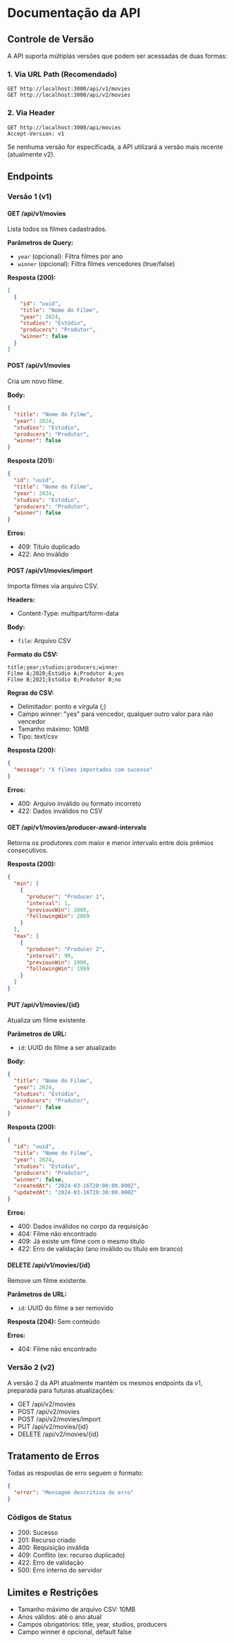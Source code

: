# Documentação da API

## Controle de Versão

A API suporta múltiplas versões que podem ser acessadas de duas formas:

### 1. Via URL Path (Recomendado)

```
GET http://localhost:3000/api/v1/movies
GET http://localhost:3000/api/v2/movies
```

### 2. Via Header

```
GET http://localhost:3000/api/movies
Accept-Version: v1
```

Se nenhuma versão for especificada, a API utilizará a versão mais recente (atualmente v2).

## Endpoints

### Versão 1 (v1)

#### GET /api/v1/movies

Lista todos os filmes cadastrados.

**Parâmetros de Query:**
- `year` (opcional): Filtra filmes por ano
- `winner` (opcional): Filtra filmes vencedores (true/false)

**Resposta (200):**
```json
[
  {
    "id": "uuid",
    "title": "Nome do Filme",
    "year": 2024,
    "studios": "Estúdio",
    "producers": "Produtor",
    "winner": false
  }
]
```

#### POST /api/v1/movies

Cria um novo filme.

**Body:**
```json
{
  "title": "Nome do Filme",
  "year": 2024,
  "studios": "Estúdio",
  "producers": "Produtor",
  "winner": false
}
```

**Resposta (201):**
```json
{
  "id": "uuid",
  "title": "Nome do Filme",
  "year": 2024,
  "studios": "Estúdio",
  "producers": "Produtor",
  "winner": false
}
```

**Erros:**
- 409: Título duplicado
- 422: Ano inválido

#### POST /api/v1/movies/import

Importa filmes via arquivo CSV.

**Headers:**
- Content-Type: multipart/form-data

**Body:**
- `file`: Arquivo CSV

**Formato do CSV:**
```csv
title;year;studios;producers;winner
Filme A;2020;Estúdio A;Produtor A;yes
Filme B;2021;Estúdio B;Produtor B;no
```

**Regras do CSV:**
- Delimitador: ponto e vírgula (;)
- Campo winner: "yes" para vencedor, qualquer outro valor para não vencedor
- Tamanho máximo: 10MB
- Tipo: text/csv

**Resposta (200):**
```json
{
  "message": "X filmes importados com sucesso"
}
```

**Erros:**
- 400: Arquivo inválido ou formato incorreto
- 422: Dados inválidos no CSV

#### GET /api/v1/movies/producer-award-intervals

Retorna os produtores com maior e menor intervalo entre dois prêmios consecutivos.

**Resposta (200):**
```json
{
  "min": [
    {
      "producer": "Producer 1",
      "interval": 1,
      "previousWin": 2008,
      "followingWin": 2009
    }
  ],
  "max": [
    {
      "producer": "Producer 2",
      "interval": 99,
      "previousWin": 1900,
      "followingWin": 1999
    }
  ]
}
```

#### PUT /api/v1/movies/{id}

Atualiza um filme existente.

**Parâmetros de URL:**
- `id`: UUID do filme a ser atualizado

**Body:**
```json
{
  "title": "Nome do Filme",
  "year": 2024,
  "studios": "Estúdio",
  "producers": "Produtor",
  "winner": false
}
```

**Resposta (200):**
```json
{
  "id": "uuid",
  "title": "Nome do Filme",
  "year": 2024,
  "studios": "Estúdio",
  "producers": "Produtor",
  "winner": false,
  "createdAt": "2024-03-16T20:00:00.000Z",
  "updatedAt": "2024-03-16T20:30:00.000Z"
}
```

**Erros:**
- 400: Dados inválidos no corpo da requisição
- 404: Filme não encontrado
- 409: Já existe um filme com o mesmo título
- 422: Erro de validação (ano inválido ou título em branco)

#### DELETE /api/v1/movies/{id}

Remove um filme existente.

**Parâmetros de URL:**
- `id`: UUID do filme a ser removido

**Resposta (204):**
Sem conteúdo

**Erros:**
- 404: Filme não encontrado

### Versão 2 (v2)

A versão 2 da API atualmente mantém os mesmos endpoints da v1, preparada para futuras atualizações:

- GET /api/v2/movies
- POST /api/v2/movies
- POST /api/v2/movies/import
- PUT /api/v2/movies/{id}
- DELETE /api/v2/movies/{id}

## Tratamento de Erros

Todas as respostas de erro seguem o formato:

```json
{
  "error": "Mensagem descritiva do erro"
}
```

### Códigos de Status

- 200: Sucesso
- 201: Recurso criado
- 400: Requisição inválida
- 409: Conflito (ex: recurso duplicado)
- 422: Erro de validação
- 500: Erro interno do servidor

## Limites e Restrições

- Tamanho máximo de arquivo CSV: 10MB
- Anos válidos: até o ano atual
- Campos obrigatórios: title, year, studios, producers
- Campo winner é opcional, default false 